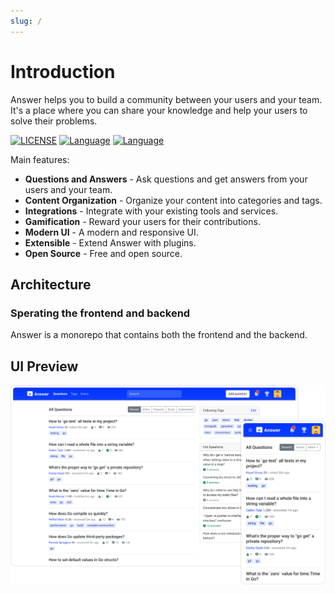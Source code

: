 ```yaml
---
slug: /
---
```


# Introduction

Answer helps you to build a community between your users and your team.
It's a place where you can share your knowledge and help your users to solve their problems.

[![LICENSE](https://img.shields.io/badge/License-Apache-green)](https://github.com/answerdev/answer/blob/main/LICENSE)
[![Language](https://img.shields.io/badge/Language-Go-blue.svg)](https://golang.org/)
[![Language](https://img.shields.io/badge/Language-React-blue.svg)](https://reactjs.org/)

Main features:

- **Questions and Answers** - Ask questions and get answers from your users and your team.
- **Content Organization** - Organize your content into categories and tags.
- **Integrations** - Integrate with your existing tools and services.
- **Gamification** - Reward your users for their contributions.
- **Modern UI** - A modern and responsive UI.
- **Extensible** - Extend Answer with plugins.
- **Open Source** - Free and open source.

## Architecture

### Sperating the frontend and backend

Answer is a monorepo that contains both the frontend and the backend.

## UI Preview

![screenshot](/img/screenshot.png)
